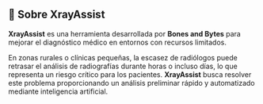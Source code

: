 ## 🧠 Sobre XrayAssist

**XrayAssist** es una herramienta desarrollada por **Bones and Bytes** para mejorar el diagnóstico médico en entornos con recursos limitados.

En zonas rurales o clínicas pequeñas, la escasez de radiólogos puede retrasar el análisis de radiografías durante horas o incluso días, lo que representa un riesgo crítico para los pacientes. **XrayAssist** busca resolver este problema proporcionando un análisis preliminar rápido y automatizado mediante inteligencia artificial.
